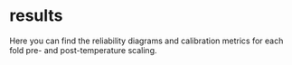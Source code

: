 # results

Here you can find the reliability diagrams and calibration metrics for each fold pre- and post-temperature scaling.